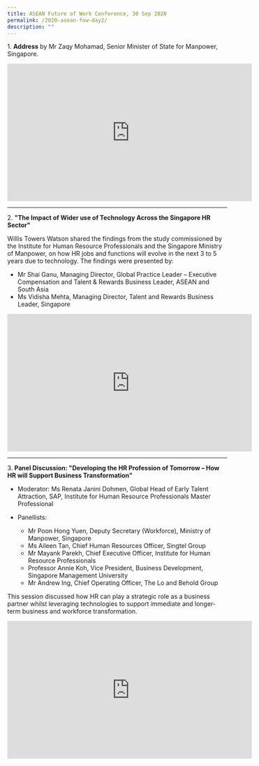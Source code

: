 ```yaml
---
title: ASEAN Future of Work Conference, 30 Sep 2020
permalink: /2020-asean-fow-day2/
description: ""
---
```


1\. **Address** by Mr Zaqy Mohamad, Senior Minister of State for Manpower, Singapore.
<div class="bp-youtube">
<iframe width="560" height="315" src="https://www.youtube.com/embed/3XPr2fL5gI8" frameborder="0" allow="accelerometer; autoplay; clipboard-write; encrypted-media; gyroscope; picture-in-picture" allowfullscreen></iframe>
</div>

---

2\. **"The Impact of Wider use of Technology Across the Singapore HR Sector"**

Willis Towers Watson shared the findings from the study commissioned by the Institute for Human Resource Professionals and the Singapore Ministry of Manpower, on how HR jobs and functions will evolve in the next 3 to 5 years due to technology. The findings were presented by:
- Mr Shai Ganu, Managing Director, Global Practice Leader – Executive Compensation and Talent & Rewards Business Leader, ASEAN and South Asia 
- Ms Vidisha Mehta, Managing Director, Talent and Rewards Business Leader, Singapore
<div class="bp-youtube">
<iframe width="560" height="315" src="https://www.youtube.com/embed/Vqva4vg1rmc" frameborder="0" allow="accelerometer; autoplay; clipboard-write; encrypted-media; gyroscope; picture-in-picture" allowfullscreen></iframe>
</div>

---

3\. **Panel Discussion: "Developing the HR Profession of Tomorrow – How HR will Support Business Transformation"**

-   Moderator: Ms Renata Janini Dohmen, Global Head of Early Talent Attraction, SAP, Institute for Human Resource Professionals Master Professional

-   Panellists:
    -   Mr Poon Hong Yuen, Deputy Secretary (Workforce), Ministry of Manpower, Singapore
    -   Ms Aileen Tan, Chief Human Resources Officer, Singtel Group
    -   Mr Mayank Parekh, Chief Executive Officer, Institute for Human Resource Professionals
    -   Professor Annie Koh, Vice President, Business Development, Singapore Management University
    -   Mr Andrew Ing, Chief Operating Officer, The Lo and Behold Group

This session discussed how HR can play a strategic role as a business partner whilst leveraging technologies to support immediate and longer-term business and workforce transformation.
<div class="bp-youtube">
<iframe width="560" height="315" src="https://www.youtube.com/embed/qrXE7BE_7Wg" frameborder="0" allow="accelerometer; autoplay; clipboard-write; encrypted-media; gyroscope; picture-in-picture" allowfullscreen></iframe>
</div>
